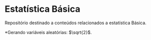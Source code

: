 # Estatística Básica
Repositório destinado a conteúdos relacionados a estatística Básica.
 

*Gerando variáveis aleatórias:
 $`\sqrt{2}`$.
 
